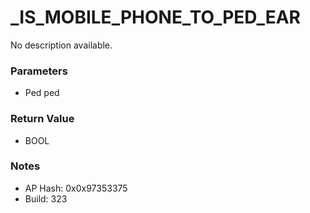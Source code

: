 # _IS_MOBILE_PHONE_TO_PED_EAR

No description available.

### Parameters
* Ped ped

### Return Value
* BOOL

### Notes
* AP Hash: 0x0x97353375
* Build: 323


